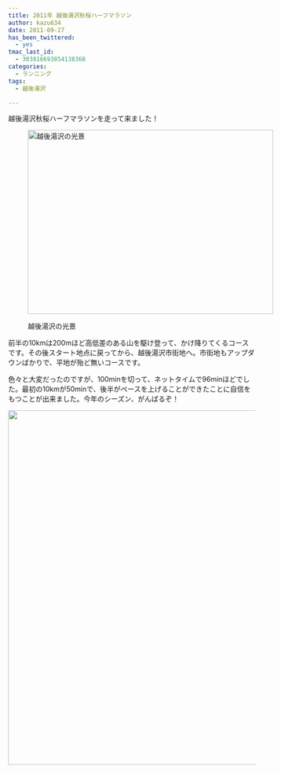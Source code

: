 ```yaml
---
title: 2011年 越後湯沢秋桜ハーフマラソン
author: kazu634
date: 2011-09-27
has_been_twittered:
  - yes
tmac_last_id:
  - 303816693854138368
categories:
  - ランニング
tags:
  - 越後湯沢

---
```

越後湯沢秋桜ハーフマラソンを走って来ました！<figure style="width: 500px" class="wp-caption aligncenter">

<a href="http://farm7.static.flickr.com/6160/6181133656_9647c1aa48.jpg" onclick="__gaTracker('send', 'event', 'outbound-article', 'http://farm7.static.flickr.com/6160/6181133656_9647c1aa48.jpg', '');"><img title="越後湯沢の光景" src="http://farm7.static.flickr.com/6160/6181133656_9647c1aa48.jpg" alt="越後湯沢の光景" width="500" height="375" /></a><figcaption class="wp-caption-text">越後湯沢の光景</figcaption></figure> 

前半の10kmは200mほど高低差のある山を駆け登って、かけ降りてくるコースです。その後スタート地点に戻ってから、越後湯沢市街地へ。市街地もアップダウンばかりで、平地が殆ど無いコースです。

色々と大変だったのですが、100minを切って、ネットタイムで96minほどでした。最初の10kmが50minで、後半がペースを上げることができたことに自信をもつことが出来ました。今年のシーズン、がんばるぞ！

<a href="http://blog.kazu634.com/wp-content/uploads/2011/09/20110927004501_001.jpg" onclick="__gaTracker('send', 'event', 'outbound-article', 'http://blog.kazu634.com/wp-content/uploads/2011/09/20110927004501_001.jpg', '');"><img class="aligncenter size-large wp-image-582" title="20110927004501_001" src="http://blog.kazu634.com/wp-content/uploads/2011/09/20110927004501_001-723x1024.jpg" alt="" width="510" height="722" /></a>
